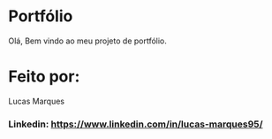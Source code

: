 # Portfólio 
Olá, Bem vindo ao meu projeto de portfólio.

# Feito por: 
Lucas Marques

### Linkedin: https://www.linkedin.com/in/lucas-marques95/
